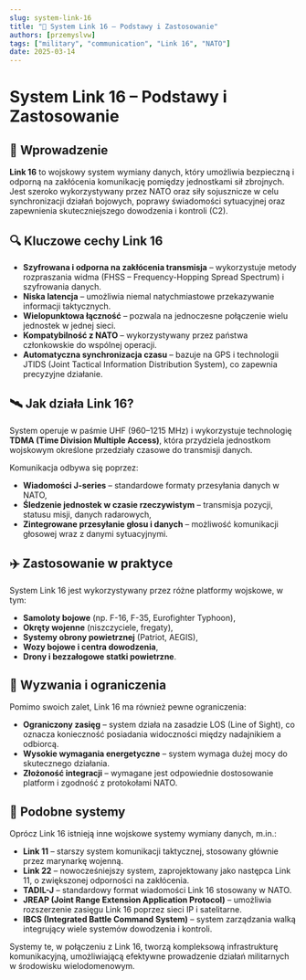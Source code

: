 ```yaml
---
slug: system-link-16
title: "🔗 System Link 16 – Podstawy i Zastosowanie"
authors: [przemyslvw]
tags: ["military", "communication", "Link 16", "NATO"]
date: 2025-03-14
---
```


# System Link 16 – Podstawy i Zastosowanie

## 📌 Wprowadzenie

**Link 16** to wojskowy system wymiany danych, który umożliwia bezpieczną i odporną na zakłócenia komunikację pomiędzy jednostkami sił zbrojnych. Jest szeroko wykorzystywany przez NATO oraz siły sojusznicze w celu synchronizacji działań bojowych, poprawy świadomości sytuacyjnej oraz zapewnienia skuteczniejszego dowodzenia i kontroli (C2).

## 🔍 Kluczowe cechy Link 16

- **Szyfrowana i odporna na zakłócenia transmisja** – wykorzystuje metody rozpraszania widma (FHSS – Frequency-Hopping Spread Spectrum) i szyfrowania danych.
- **Niska latencja** – umożliwia niemal natychmiastowe przekazywanie informacji taktycznych.
- **Wielopunktowa łączność** – pozwala na jednoczesne połączenie wielu jednostek w jednej sieci.
- **Kompatybilność z NATO** – wykorzystywany przez państwa członkowskie do wspólnej operacji.
- **Automatyczna synchronizacja czasu** – bazuje na GPS i technologii JTIDS (Joint Tactical Information Distribution System), co zapewnia precyzyjne działanie.

## 🛰️ Jak działa Link 16?

System operuje w paśmie UHF (960–1215 MHz) i wykorzystuje technologię **TDMA (Time Division Multiple Access)**, która przydziela jednostkom wojskowym określone przedziały czasowe do transmisji danych. 

Komunikacja odbywa się poprzez:
- **Wiadomości J-series** – standardowe formaty przesyłania danych w NATO,
- **Śledzenie jednostek w czasie rzeczywistym** – transmisja pozycji, statusu misji, danych radarowych,
- **Zintegrowane przesyłanie głosu i danych** – możliwość komunikacji głosowej wraz z danymi sytuacyjnymi.

## ✈️ Zastosowanie w praktyce

System Link 16 jest wykorzystywany przez różne platformy wojskowe, w tym:
- **Samoloty bojowe** (np. F-16, F-35, Eurofighter Typhoon),
- **Okręty wojenne** (niszczyciele, fregaty),
- **Systemy obrony powietrznej** (Patriot, AEGIS),
- **Wozy bojowe i centra dowodzenia**,
- **Drony i bezzałogowe statki powietrzne**.

## 📡 Wyzwania i ograniczenia

Pomimo swoich zalet, Link 16 ma również pewne ograniczenia:
- **Ograniczony zasięg** – system działa na zasadzie LOS (Line of Sight), co oznacza konieczność posiadania widoczności między nadajnikiem a odbiorcą.
- **Wysokie wymagania energetyczne** – system wymaga dużej mocy do skutecznego działania.
- **Złożoność integracji** – wymagane jest odpowiednie dostosowanie platform i zgodność z protokołami NATO.

## 🔄 Podobne systemy

Oprócz Link 16 istnieją inne wojskowe systemy wymiany danych, m.in.:

- **Link 11** – starszy system komunikacji taktycznej, stosowany głównie przez marynarkę wojenną.
- **Link 22** – nowocześniejszy system, zaprojektowany jako następca Link 11, o zwiększonej odporności na zakłócenia.
- **TADIL-J** – standardowy format wiadomości Link 16 stosowany w NATO.
- **JREAP (Joint Range Extension Application Protocol)** – umożliwia rozszerzenie zasięgu Link 16 poprzez sieci IP i satelitarne.
- **IBCS (Integrated Battle Command System)** – system zarządzania walką integrujący wiele systemów dowodzenia i kontroli.

Systemy te, w połączeniu z Link 16, tworzą kompleksową infrastrukturę komunikacyjną, umożliwiającą efektywne prowadzenie działań militarnych w środowisku wielodomenowym.
